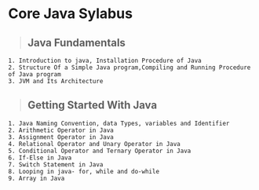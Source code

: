 # Core Java Sylabus

> ## Java Fundamentals 
    1. Introduction to java, Installation Procedure of Java
    2. Structure Of a Simple Java program,Compiling and Running Procedure of Java program
    3. JVM and Its Architecture

> ## Getting Started With Java
    1. Java Naming Convention, data Types, variables and Identifier
    2. Arithmetic Operator in Java
    3. Assignment Operator in Java
    4. Relational Operator and Unary Operator in Java
    5. Conditional Operator and Ternary Operator in Java
    6. If-Else in Java
    7. Switch Statement in Java
    8. Looping in java- for, while and do-while
    9. Array in Java
